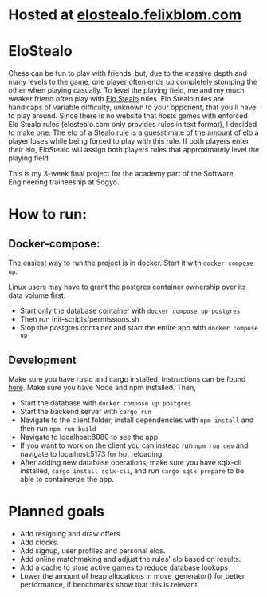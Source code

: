 # Hosted at [elostealo.felixblom.com](https://elostealo.felixblom.com)

# EloStealo
Chess can be fun to play with friends, but, due to the massive depth and many levels to the game, one player often ends up completely stomping the other when playing casually.
To level the playing field, me and my much weaker friend often play with [Elo Stealo](https://elostealo.com) rules.
Elo Stealo rules are handicaps of variable difficulty, unknown to your opponent, that you'll have to play around.
Since there is no website that hosts games with enforced Elo Stealo rules (elostealo.com only provides rules in text format), I decided to make one.
The elo of a Stealo rule is a guesstimate of the amount of elo a player loses while being forced to play with this rule. If both players enter their elo, EloStealo will assign both players rules that approximately level the playing field.

This is my 3-week final project for the academy part of the Software Engineering traineeship at Sogyo.

# How to run:
## Docker-compose:
The easiest way to run the project is in docker. Start it with ```docker compose up```.

Linux users may have to grant the postgres container ownership over its data volume first:
- Start only the database container with ```docker compose up postgres```
- Then run init-scripts/permissions.sh
- Stop the postgres container and start the entire app with ```docker compose up```

## Development
Make sure you have rustc and cargo installed. Instructions can be found [here](https://rustup.rs/). Make sure you have Node and npm installed.
Then,
- Start the database with ```docker compose up postgres```
- Start the backend server with ```cargo run```
- Navigate to the client folder, install dependencies with ```npm install``` and then run ```npm run build```
- Navigate to localhost:8080 to see the app.
- If you want to work on the client you can instead run ```npm run dev``` and navigate to localhost:5173 for hot reloading.
- After adding new database operations, make sure you have sqlx-cli installed, ``cargo install sqlx-cli``, and run ```cargo sqlx prepare``` to be able to containerize the app.

# Planned goals
- Add resigning and draw offers.
- Add clocks.
- Add signup, user profiles and personal elos.
- Add online matchmaking and adjust the rules' elo based on results.
- Add a cache to store active games to reduce database lookups
- Lower the amount of heap allocations in move_generator() for better performance, if benchmarks show that this is relevant.
